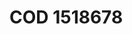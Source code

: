 <a name="material" />

# COD 1518678
<script type="application/ld+json">
  {
    "@context": "https://schema.org/",
    "@type": "ChemicalSubstance",
    "http://purl.org/dc/terms/conformsTo":
      {
        "@type": "CreativeWork",
        "@id": "https://bioschemas.org/profiles/ChemicalSubstance/0.4-RELEASE/"
      },
    "@id": "https://egonw.github.io/nanowiki/nanowiki404.html#material",
    "name": "COD 1518678",
    "sameAs: "http://127.0.0.1/mediawiki/index.php/Special:URIResolver/COD_1518678"
  }
</script>

